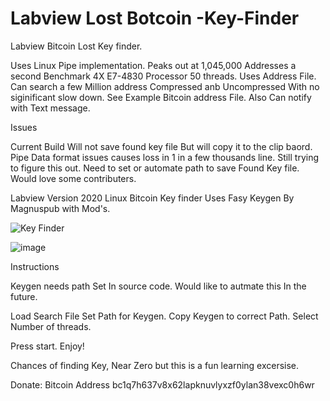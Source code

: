 # Labview Lost Botcoin -Key-Finder
 Labview Bitcoin Lost Key finder.

Uses Linux  Pipe implementation. Peaks out at 1,045,000 Addresses a second
Benchmark 4X  E7-4830 Processor 50 threads. Uses Address File.
Can search a few Million address Compressed anb Uncompressed With no siginificant slow down. 
See Example Bitcoin address File. Also Can notify with Text message. 

Issues

 Current Build Will not save found key file But will copy it to the clip baord. 
 Pipe Data format issues causes loss in 1 in a few thousands line. Still trying to figure this out. 
 Need to set or automate path to save Found Key file.  Would love some contributers. 

Labview Version 2020 Linux Bitcoin Key finder
Uses Fasy Keygen By Magnuspub with Mod's. 




![Key Finder](https://user-images.githubusercontent.com/36019554/180500126-c5626ea6-956f-4d81-bfd4-71770173cb0f.jpg)


![image](https://user-images.githubusercontent.com/36019554/180504578-4b60d449-202d-447c-a6a3-1f7897ef04b1.png)


Instructions

Keygen needs path Set In source code. Would like to autmate this In the future. 

Load Search File
Set Path for Keygen.
Copy Keygen to correct Path. 
Select Number of threads. 

Press start. Enjoy! 

Chances of finding Key, Near Zero but this is a fun learning excersise. 


Donate: Bitcoin Address  bc1q7h637v8x62lapknuvlyxzf0ylan38vexc0h6wr


